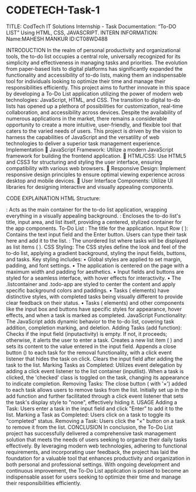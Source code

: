 # CODETECH-Task-1

TITLE: CodTech IT Solutions Internship - Task Documentation: “To-DO LIST” Using HTML, CSS, JAVASCRIPT. INTERN INFORMATION: 
Name:MAHESH MANKUR 
ID:CT08WD488 

INTRODUCTION
In the realm of personal productivity and organizational tools, the to-do list occupies a central role, universally recognized for its simplicity and effectiveness in managing tasks and priorities. The evolution from paper-based lists to digital platforms has significantly expanded the functionality and accessibility of to-do lists, making them an indispensable tool for individuals looking to optimize their time and manage their responsibilities efficiently. This project aims to further innovate in this space by developing a To-Do List application utilizing the power of modern web technologies: JavaScript, HTML, and CSS. The transition to digital to-do lists has opened up a plethora of possibilities for customization, real-time collaboration, and accessibility across devices. Despite the availability of numerous applications in the market, there remains a considerable opportunity to create a more intuitive, user-friendly, and flexible tool that caters to the varied needs of users. This project is driven by the vision to harness the capabilities of JavaScript and the versatility of web technologies to deliver a superior task management experience. Implementation  JavaScript Framework: Utilize a modern JavaScript framework for building the frontend application.  HTML/CSS: Use HTML5 and CSS3 for structuring and styling the user interface, ensuring compatibility with various web browsers.  Responsive Design: Implement responsive design principles to ensure optimal viewing experience across desktop and mobile devices.  User Interface Components: Utilize UI libraries for designing interactive and visually appealing components.

CODE EXPLAINATION HTML Structure:

: Acts as the main container for the to-do list application, wrapping everything in a visually appealing background.
: Encloses the to-do list's title, input area, and list itself, providing a centered, stylized container for the app components.
To-Do List
: The title for the application. Input Row (
): Contains the text input field and the Enter button. Users can type their task here and add it to the list.
: The unordered list where tasks will be displayed as list items (
). CSS Styling: The CSS styles define the look and feel of the to-do list, applying a gradient background, styling the input fields, buttons, and tasks. Key styling includes: • Global styles are applied to set margin, padding, and font settings. • The application is centered on the page with a maximum width and padding for aesthetics. • Input fields and buttons are styled for a seamless interface, with hover effects for interactivity. • The .listcontainer and .todo-app are styled to center the content and apply specific background colors and paddings. • Tasks (
elements) have distinctive styles, with completed tasks being visually different to provide clear feedback on their status. • Tasks (
elements) and other components like the input box and buttons have specific styles for appearance, hover effects, and when a task is marked as completed. JavaScript Functionality: The JavaScript adds dynamic behavior to the to-do list, covering task addition, completion marking, and deletion. Adding Tasks (add function): Checks if the input field (inputactivity) is empty. If not, it proceeds; otherwise, it alerts the user to enter a task. Creates a new list item (
) and sets its content to the value entered in the input field. Appends a close button () to each task for the removal functionality, with a click event listener that hides the task on click. Clears the input field after adding the task to the list. Marking Tasks as Completed: Utilizes event delegation by adding a click event listener to the list container (inputlist). When a task is clicked, the 'checked' class is toggled on the task, changing its appearance to indicate completion. Removing Tasks: The close button ( with '×') added to each task allows users to remove tasks from the list. Initially set up in the add function and further facilitated through a click event listener that sets the task's display style to "none", effectively hiding it. USAGE Adding a Task: Users enter a task in the input field and click "Enter" to add it to the list. Marking a Task as Completed: Users click on a task to toggle its "completed" status. Removing a Task: Users click the "×" button on a task to remove it from the list.
CONCLUSION In conclusion, the To-Do List project has successfully delivered a comprehensive task management solution that meets the needs of users seeking to organize their daily tasks effectively. By leveraging modern web technologies, adhering to functional requirements, and incorporating user feedback, the project has laid the foundation for a valuable tool that enhances productivity and organization in both personal and professional settings. With ongoing development and continuous improvement, the To-Do List application is poised to become an indispensable asset for users seeking to optimize their time and manage their responsibilities efficiently.
